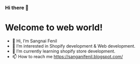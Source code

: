 ### Hi there 👋

<div>
  <h1>Welcome to web world!</h1>  
</div>

- 👋 Hi, I’m Sangnai Fenil
- 👀 I’m interested in Shopify development & Web development.
- 🌱 I’m currently learning shopify store development.
- 📫 How to reach me https://sanganifenil.blogspot.com/

<!-- - 💞️ I’m looking to collaborate on ... -->
<!---
SangnaiFenil/SangnaiFenil is a ✨ special ✨ repository because its `README.md` (this file) appears on your GitHub profile.
You can click the Preview link to take a look at your changes.
--->

